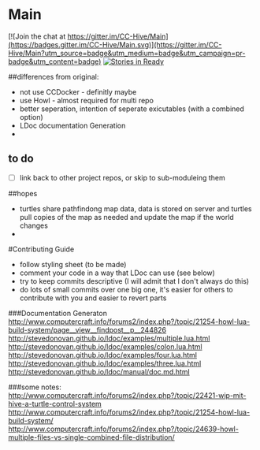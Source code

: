 # Main

[![Join the chat at https://gitter.im/CC-Hive/Main](https://badges.gitter.im/CC-Hive/Main.svg)](https://gitter.im/CC-Hive/Main?utm_source=badge&utm_medium=badge&utm_campaign=pr-badge&utm_content=badge)
[![Stories in Ready](https://badge.waffle.io/CC-Hive/Main.svg?label=ready&title=WaffleIO)](http://waffle.io/CC-Hive/Main) 

##differences from original:
* not use CCDocker - definitly maybe
* use Howl - almost required for multi repo
* better seperation, intention of seperate exicutables (with a combined option)
* LDoc documentation Generation
* 

## to do
* [ ] link back to other project repos, or skip to sub-moduleing them

##hopes
* turtles share pathfindong map data, data is stored on server and turtles pull copies of the map as needed and update the map if the world changes
* 

#Contributing Guide
* follow styling sheet (to be made)
* comment your code in a way that LDoc can use (see below)
* try to keep commits descriptive (I will admit that I don't always do this)
* do lots of small commits over one big one, it's easier for others to contribute with you and easier to revert parts

###Documentation Generaton
http://www.computercraft.info/forums2/index.php?/topic/21254-howl-lua-build-system/page__view__findpost__p__244826
http://stevedonovan.github.io/ldoc/examples/multiple.lua.html
http://stevedonovan.github.io/ldoc/examples/colon.lua.html
http://stevedonovan.github.io/ldoc/examples/four.lua.html
http://stevedonovan.github.io/ldoc/examples/three.lua.html
http://stevedonovan.github.io/ldoc/manual/doc.md.html

###some notes:
http://www.computercraft.info/forums2/index.php?/topic/22421-wip-mit-hive-a-turtle-control-system
http://www.computercraft.info/forums2/index.php?/topic/21254-howl-lua-build-system/
http://www.computercraft.info/forums2/index.php?/topic/24639-howl-multiple-files-vs-single-combined-file-distribution/
